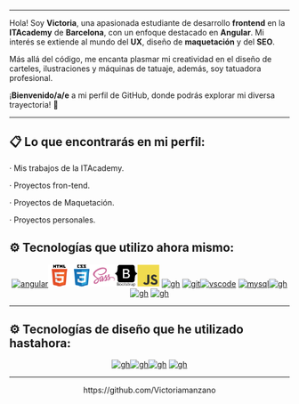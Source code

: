 <hr>
Hola! Soy <strong>Victoria</strong>, una apasionada estudiante de desarrollo <strong>frontend</strong>  en la <strong>ITAcademy</strong>  de <strong>Barcelona</strong>, con un enfoque destacado en <strong>Angular</strong>. Mi interés se extiende al mundo del <strong>UX</strong>, diseño de <strong>maquetación</strong> y del <strong>SEO</strong>. 

Más allá del código, me encanta plasmar mi creatividad en el diseño de carteles, ilustraciones y máquinas de tatuaje, además, soy tatuadora profesional. 

¡<strong>Bienvenido/a/e</strong>  a mi perfil de GitHub, donde podrás explorar mi diversa trayectoria! 🚀</h3>

<p align="center"><strong></strong> <strong></strong>  </p>

<hr>

## 📋 Lo que encontrarás en mi perfil:

   · Mis trabajos de la ITAcademy.
   
   ·  Proyectos fron-tend.
   
   ·  Proyectos de Maquetación.
   
   ·  Proyectos personales.

## ⚙ Tecnologías que utilizo ahora mismo:

<p align="center"><a href="#" target="_blank" rel="noreferrer"><img src="https://angular.io/assets/images/logos/angular/angular.svg" alt="angular" width="40" height="40"/></a><a href="#" target="_blank" rel="noreferrer"><img src="https://raw.githubusercontent.com/devicons/devicon/master/icons/html5/html5-original-wordmark.svg" alt="html5" width="40" height="40"/></a><a href="#" target="_blank" rel="noreferrer"><img src="https://raw.githubusercontent.com/devicons/devicon/master/icons/css3/css3-original-wordmark.svg" alt="css3" width="40" height="40"/></a><a href="#"target="_blank" rel="noreferrer"><img src="https://raw.githubusercontent.com/devicons/devicon/master/icons/sass/sass-original.svg" alt="sass" width="40" height="40"/></a><a href="#" target="_blank" rel="noreferrer"><img src="https://raw.githubusercontent.com/devicons/devicon/master/icons/bootstrap/bootstrap-plain-wordmark.svg" alt="bootstrap" width="40" height="40"/></a><a href="#" target="_blank" rel="noreferrer"><img src="https://raw.githubusercontent.com/devicons/devicon/master/icons/javascript/javascript-original.svg" alt="javascript" width="40" height="40"/></a> <a href="#" target="_blank" rel="noreferrer"><img src="https://www.vectorlogo.zone/logos/typescriptlang/typescriptlang-icon.svg" alt="gh" width="40" height="40"/></a> <a href="#" target="_blank" rel="noreferrer"><img src="https://www.vectorlogo.zone/logos/git-scm/git-scm-icon.svg" alt="git" width="40" height="40"/></a><a href="#" target="_blank" rel="noreferrer"><img src="https://www.vectorlogo.zone/logos/visualstudio_code/visualstudio_code-icon.svg" alt="vscode" width="40" height="40"/></a> <a href="#" target="_blank" rel="noreferrer"><img src="https://www.vectorlogo.zone/logos/mysql/mysql-official.svg" alt="mysql" width="90" height="40"/><a href="#" target="_blank" rel="noreferrer"><img src="https://www.vectorlogo.zone/logos/markdown-here/markdown-here-icon.svg" alt="gh" width="40" height="40"/></a><a href="#" target="_blank" rel="noreferrer"><img src="https://www.vectorlogo.zone/logos/mariadb/mariadb-ar21.svg" alt="gh" width="80" height="40"/></a> <a href="#" target="_blank" rel="noreferrer"><img src="https://www.vectorlogo.zone/logos/github/github-icon.svg" alt="gh" width="40" height="40"/></a>







<hr>

## ⚙ Tecnologías de diseño que he utilizado hastahora:

<p align="center"> <a href="#" target="_blank" rel="noreferrer"><img src="https://www.vectorlogo.zone/logos/figma/figma-icon.svg" alt="gh" width="40" height="40"/></a><a href="#" target="_blank" rel="noreferrer"><img src="https://www.vectorlogo.zone/logos/adobe_illustrator/adobe_illustrator-ar21.svg" alt="gh" width="80" height="40"/></a><a href="#" target="_blank" rel="noreferrer"><img src="https://www.vectorlogo.zone/logos/gimp/gimp-ar21.svg" alt="gh" width="100" height="40"/></a> <a href="#" target="_blank" rel="noreferrer"><img src="https://www.vectorlogo.zone/logos/adobe_acrobat/adobe_acrobat-tile.svg" alt="gh" width="40" height="40"/></a>



<hr>
<p align="center"> https://github.com/Victoriamanzano




































































































































































































































































































































































































































































































































































































































































































































































































































































































































































































  
  
 
  
  
  

  
  
   
    
